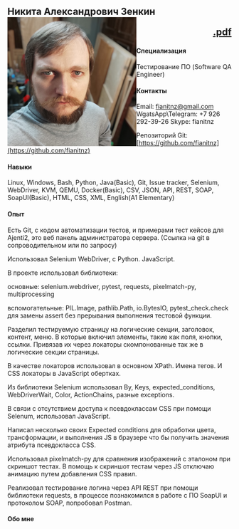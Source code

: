 ## Никита Александрович Зенкин<img src="photo.jpg" width="290rem" align="left"/><p align="right"><a href="Никита Александрович Зенкин.pdf">.pdf</a></p>

#### Специализация
Тестирование ПО (Software QA Engineer)

#### Контакты
Email: fianitnz@gmail.com  WgatsApp\Telegram: +7 926 292-39-26 Skype: fianitnz

Репозиторий Git: [https://github.com/fianitnz](https://github.com/fianitnz)

#### Навыки
Linux, Windows, Bash, Python, Java(Basic), Git, Issue tracker, Selenium, WebDriver, KVM, QEMU, Docker(Basic), CSV, JSON, API, REST, SOAP, SoapUI(Basic), HTML, CSS, XML, English(A1 Elementary)

#### Опыт

Есть Git, с кодом автоматизации тестов, и примерами тест кейсов для Ajenti2, это веб панель администратора сервера. (Ссылка на git в сопроводительном или по запросу)


Использовал Selenium WebDriver, с Python. JavaScript.

В проекте использовал библиотеки:

основные: selenium.webdriver, pytest, requests, pixelmatch-py, multiprocessing

вспомогательные: PIL.Image, pathlib.Path, io.BytesIO, pytest_check.check для замены assert без прерывания выполнения тестовой функции.

Разделил тестируемую страницу на логические секции, заголовок, контент, меню. В которые включил элементы, такие как поля, кнопки, ссылки. Привязав их через локаторы скомпонованные так же в логические секции страницы.

В качестве локаторов использовал в основном XPath. Имена тегов. И CSS локаторы в JavaScript обертках.

Из библиотеки Selenium использовал By, Keys, expected_conditions, WebDriverWait, Color, ActionChains, разные exceptions.

В связи с отсутствием доступа к псевдоклассам CSS при помощи Selenum, использовал JavaScript.

Написал несколько своих Expected conditions для обработки цвета, трансформации, и выполнения JS в браузере что бы получить значения атрибута псевдокласса CSS.

Использовал pixelmatch-py для сравнения изображений с эталоном при скриншот тестах.
В помощь к скриншот тестам через JS отключаю анимацию путем добавления CSS правил.

Реализовал тестирование логина через API REST при помощи библиотеки requests, в процессе познакомился в работе с ПО SoapUI и протоколом SOAP, попробовал Postman.

#### Обо мне
